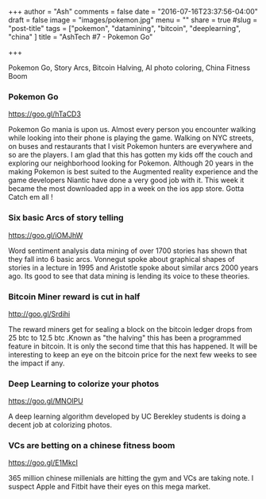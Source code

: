 +++
author = "Ash"
comments = false
date = "2016-07-16T23:37:56-04:00"
draft = false
image = "images/pokemon.jpg"
menu = ""
share = true
#slug = "post-title"
tags = ["pokemon", "datamining", "bitcoin", "deeplearning", "china" ]
title = "AshTech #7 - Pokemon Go"

+++

Pokemon Go, Story Arcs, Bitcoin Halving,  AI photo coloring, China
Fitness Boom

<!--more-->

### Pokemon Go
<https://goo.gl/hTaCD3>

Pokemon Go mania  is upon us. Almost every person you
encounter walking while looking into their phone is playing the game.
Walking on NYC streets, on buses and restaurants that I visit
Pokemon hunters are everywhere and so are the players. I am glad that this has
gotten my kids off the couch and exploring our neighborhood looking for
Pokemon.  Although 20 years in the making Pokemon is best suited to the
Augmented reality experience and the game developers Niantic have done a
very good job with it. This week it became the most downloaded app in a
week on the ios app store. Gotta Catch em all !

### Six basic Arcs of story telling
<https://goo.gl/iOMJhW>

Word sentiment analysis  data mining of over 1700 stories has shown that they
fall into 6 basic arcs. Vonnegut spoke about graphical shapes of stories
in a lecture in 1995 and Aristotle spoke about similar arcs 2000 years
ago. Its good to see that data mining is lending its voice to these
theories. 

### Bitcoin Miner reward is cut in half
<http://goo.gl/Srdihi>

The reward miners get for sealing a block on the bitcoin ledger drops
from 25 btc to 12.5 btc .Known as "the halving" this has been  a programmed
feature  in bitcoin. It is only the second time that this has
happened. It will  be interesting to keep an eye on the bitcoin price for
the next few weeks to see the impact if any.

### Deep Learning to colorize your photos
<https://goo.gl/MNOlPU>

A deep learning algorithm developed by UC Berekley students is doing a
decent job at colorizing photos. 

### VCs are betting on a chinese fitness boom
<https://goo.gl/E1MkcI>

365 million chinese  millenials are hitting the gym and VCs are taking
note. I suspect Apple and Fitbit have their eyes on this mega market.

